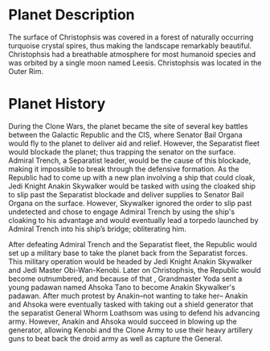 # Planet Description

The surface of Christophsis was covered in a forest of naturally occurring turquoise crystal spires, thus making the landscape remarkably beautiful.
Christophsis had a breathable atmosphere for most humanoid species and was orbited by a single moon named Leesis.
Christophsis was located in the Outer Rim.

# Planet History

During the Clone Wars, the planet became the site of several key battles between the Galactic Republic and the CIS, where Senator Bail Organa would fly to the planet to deliver aid and relief.
However, the Separatist fleet would blockade the planet; thus trapping the senator on the surface.
Admiral Trench, a Separatist leader, would be the cause of this blockade, making it impossible to break through the defensive formation.
As the Republic had to come up with a new plan involving a ship that could cloak, Jedi Knight Anakin Skywalker would be tasked with using the cloaked ship to slip past the Separatist blockade and deliver supplies to Senator Bail Organa on the surface.
However, Skywalker ignored the order to slip past undetected and chose to engage Admiral Trench by using the ship's cloaking to his advantage and would eventually lead a torpedo launched by Admiral Trench into his ship’s bridge; obliterating him.

After defeating Admiral Trench and the Separatist fleet, the Republic would set up a military base to take the planet back from the Separatist forces.
This military operation would be headed by Jedi Knight Anakin Skywalker and Jedi Master Obi-Wan-Kenobi.
Later on Christophsis, the Republic would become outnumbered, and because of that , Grandmaster Yoda sent a young padawan named Ahsoka Tano to become Anakin Skywalker's padawan.
After much protest by Anakin–not wanting to take her–  Anakin and Ahsoka were eventually tasked with taking out a shield generator that the separatist General Whorm Loathsom was using to defend his advancing army.
However, Anakin and Ahsoka would succeed in blowing up the  generator, allowing Kenobi and the Clone Army to use their heavy artillery guns to beat back the droid army as well as capture the General.
